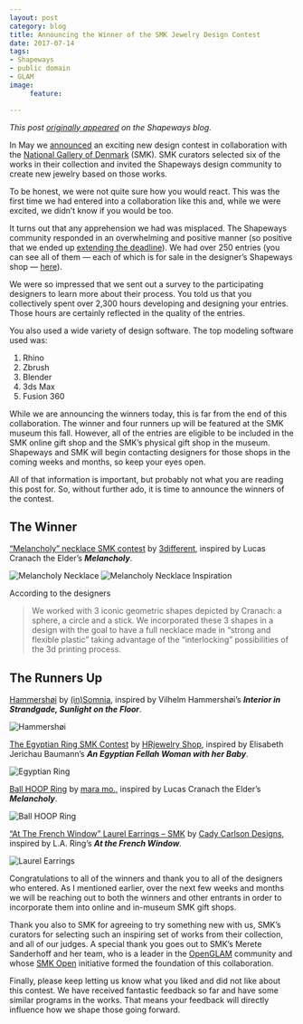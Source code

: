 ```yaml
---
layout: post
category: blog
title: Announcing the Winner of the SMK Jewelry Design Contest
date: 2017-07-14
tags:
- Shapeways
- public domain
- GLAM
image:
     feature:

---
```

*This post [originally appeared](https://www.shapeways.com/blog/archives/32740-announcing-winner-smk-design-contest.html) on the Shapeways blog.*

In May we [announced](https://michaelweinberg.org/blog/2017/05/25/shapeways-smk-contest-kickoff/) an exciting new design contest in collaboration with the [National Gallery of Denmark](http://www.smk.dk/) (SMK). SMK curators selected six of the works in their collection and invited the Shapeways design community to create new jewelry based on those works.

To be honest, we were not quite sure how you would react. This was the first time we had entered into a collaboration like this and, while we were excited, we didn’t know if you would be too.

It turns out that any apprehension we had was misplaced. The Shapeways community responded in an overwhelming and positive manner (so positive that we ended up [extending the deadline](https://www.shapeways.com/blog/archives/31985-deadline-extended-smk-jewelry-contest.html)). We had over 250 entries (you can see all of them — each of which is for sale in the designer’s Shapeways shop — [here](https://web.archive.org/web/20180828075305/https://www.shapeways.com/contests/smk-open-jewelry)).

We were so impressed that we sent out a survey to the participating designers to learn more about their process. You told us that you collectively spent over 2,300 hours developing and designing your entries. Those hours are certainly reflected in the quality of the entries.

You also used a wide variety of design software. The top modeling software used was:

1. Rhino
2. Zbrush
3. Blender
4. 3ds Max
5. Fusion 360


While we are announcing the winners today, this is far from the end of this collaboration. The winner and four runners up will be featured at the SMK museum this fall. However, all of the entries are eligible to be included in the SMK online gift shop and the SMK’s physical gift shop in the museum. Shapeways and SMK will begin contacting designers for those shops in the coming weeks and months, so keep your eyes open.

All of that information is important, but probably not what you are reading this post for. So, without further ado, it is time to announce the winners of the contest.

## The Winner

[“Melancholy” necklace SMK contest](https://www.shapeways.com/product/LY37WHB6B/quot-melancholy-quot-necklace-smk-contest?optionId=62967599) by [3different](https://www.shapeways.com/shops/3different), inspired by Lucas Cranach the Elder’s **_Melancholy_**.

![Melancholy Necklace](/images/Melancholy-Necklace.png)
![Melancholy Necklace Inspiration](/images/Melancholy-Necklace-inspiration.png)

According to the designers

> We worked with 3 iconic geometric shapes depicted by Cranach: a sphere, a circle and a stick. We incorporated these 3 shapes in a design with the goal to have a full necklace made in “strong and flexible plastic” taking advantage of the “interlocking” possibilities of the 3d printing process.

## The Runners Up

[Hammershøi](https://www.shapeways.com/product/3WTFQK62S/hammershoi?optionId=62966586&li=user-wishlist) by [(in)Somnia](https://www.shapeways.com/shops/adnohia), inspired by Vilhelm Hammershøi’s **_Interior in Strandgade, Sunlight on the Floor_**.

![Hammershøi](/images/bracelet-SMK-.png)

[The Egyptian Ring SMK Contest](https://www.shapeways.com/product/24MR3VP6K/the-egyptian-ring-smk-contest?optionId=62936255&li=user-wishlist) by [HRjewelry Shop](https://www.shapeways.com/shops/hrjewelry-shop), inspired by Elisabeth Jerichau Baumann’s **_An Egyptian Fellah Woman with her Baby_**.

![Egyptian Ring](/images/SMK-Ring.jpg)

[Ball HOOP Ring](https://www.shapeways.com/product/33X7FYELR/ball-hoop-ring?optionId=62837402) by [mara mo.](https://www.shapeways.com/shops/maramo), inspired by Lucas Cranach the Elder’s **_Melancholy_**.

![Ball HOOP Ring](/images/Ball-HOOP-Ring.png)

[“At The French Window” Laurel Earrings – SMK](https://www.shapeways.com/product/4B6ML8K2N/quot-at-the-french-window-quot-laurel-earrings-smk?optionId=62895701) by [Cady Carlson Designs](https://www.shapeways.com/shops/cadycarlsondesigns), inspired by L.A. Ring’s **_At the French Window_**.

![Laurel Earrings](/images/At-the-French-Window-earrings.png)

Congratulations to all of the winners and thank you to all of the designers who entered. As I mentioned earlier, over the next few weeks and months we will be reaching out to both the winners and other entrants in order to incorporate them into online and in-museum SMK gift shops.

Thank you also to SMK for agreeing to try something new with us, SMK’s curators for selecting such an inspiring set of works from their collection, and all of our judges. A special thank you goes out to SMK’s Merete Sanderhoff and her team, who is a leader in the [OpenGLAM](https://openglam.org/) community and whose [SMK Open](http://www.smk.dk/en/about-smk/camp00/) initiative formed the foundation of this collaboration.

Finally, please keep letting us know what you liked and did not like about this contest. We have received fantastic feedback so far and have some similar programs in the works. That means your feedback will directly influence how we shape those going forward.